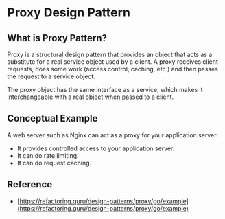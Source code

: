 # Proxy Design Pattern

## What is Proxy Pattern?

Proxy is a structural design pattern that provides an object that acts as a substitute for a real service object used by a client. A proxy receives client requests, does some work (access control, caching, etc.) and then passes the request to a service object.

The proxy object has the same interface as a service, which makes it interchangeable with a real object when passed to a client.

## Conceptual Example

A web server such as Nginx can act as a proxy for your application server:

- It provides controlled access to your application server.
- It can do rate limiting.
- It can do request caching.

## Reference

- [https://refactoring.guru/design-patterns/proxy/go/example](https://refactoring.guru/design-patterns/proxy/go/example)
